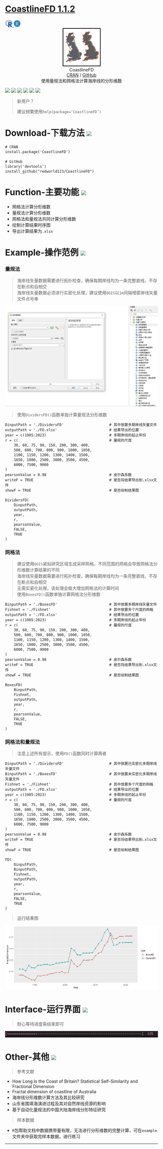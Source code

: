 # [CoastlineFD 1.1.2](README.md)

<a href="https://www.r-project.org/" target="_blank">
    <img width="24" height="24"  src="./img/Rlogo.png"/>
</a>
<a href="https://posit.co/download/rstudio-desktop/" target="_blank">
    <img width="24" height="24"  src="./img/RStudio.png"/>
</a>

<div align="center">
    <img width="125" height="125" src="./img/CoastlineFD.png" alt="legado"/>
<br>
CoastlineFD
<br>
<a href="https://mirrors.tuna.tsinghua.edu.cn/CRAN/web/packages/CoastlineFD/index.html" target="_blank">CRAN</a> / <a href="https://github.com/redworld123/CoastlineFD" target="_blank">GitHub</a>
<br>
使用量规法和网格法计算海岸线的分形维数
</div>

[![](https://img.shields.io/badge/-Contents:-696969.svg)](#contents)
[![](https://img.shields.io/badge/-Download-F5F5G5.svg)](#Download-下载方法-)
[![](https://img.shields.io/badge/-Function-F5F5F5.svg)](#Function-主要功能-)
[![](https://img.shields.io/badge/-Example-F565F5.svg)](#Example-操作范例-)
[![](https://img.shields.io/badge/-Interface-F5F5F5.svg)](#Interface-运行界面-)
[![](https://img.shields.io/badge/-Other-A5F5F5.svg)](#Other-其他-)

> 新用户？  
>
> 建议频繁使用`help(package=‘CoastlineFD’)`  

# Download-下载方法 [![](https://img.shields.io/badge/-Downlaod-F5F5G5.svg)](#Downlaod-下载方法-)

```
# CRAN
install.package('CoastlineFD')

# GitHub
library('devtools')
install_github("redworld123/CoastlineFD")
```

# Function-主要功能 [![](https://img.shields.io/badge/-Function-F5F5F5.svg)](#Function-主要功能-)

- 网格法计算分形维数
- 量规法计算分形维数
- 网格法和量规法共同计算分形维数
- 绘制计算结果时序图
- 导出计算结果为`.xlsx`

# Example-操作范例 [![](https://img.shields.io/badge/-Example-F565F5.svg)](#Example-操作范例-)

### 量规法

> 海岸线矢量数据需要进行拓扑检查，确保每期岸线均为一条完整直线，不存在断点和自相交  
> 海岸线矢量数据必须进行实密化处理，建议使用`QGIS`以`1m`间隔增密岸线矢量文件点号串  

<div align="center">
    <img src="./img/QGIS1.png"/>
</div>

> 使用`DividersFD()`函数单独计算量规法分形维数  

```
DinputPath = './DividersFD'                     # 其中放置多期岸线矢量文件
outputPath = './FD.xlsx'                        # 结果导出的位置
year = c(1985:2023)                             # 多期岸线的起止年份
r = c(                                          # 量规的尺度
    30, 60, 75, 90, 150, 200, 300, 400,
    500, 600, 700, 800, 900, 1000, 1050,
    1100, 1150, 1200, 1300, 1400, 1500,
    1650, 1800, 2500, 3000, 3500, 4500,
    6000, 7500, 9000
)
pearsonValue = 0.98                             # 皮尔森系数
writeF = TRUE                                   # 是否将结果导出到.xlsx文件
showF = TRUE                                    # 是否绘制结果图

DividersFD(
    DinputPath,
    outputPath,
    year,
    r,
    pearsonValue,
    FALSE,
    TRUE
)
```

### 网格法

> 建议使用`QGIS`紧贴研究区域生成采样网格，不同范围的网格会导致网格法分形维数计算结果的不同  
> 海岸线矢量数据需要进行拓扑检查，确保每期岸线均为一条完整直线，不存在断点和自相交  
> 无需实密化处理，该处理会极大增加网格法的计算时间  
> 使用`BoxesFD()`函数单独计算网格法分形维数  

```
BinputPath = './BoxesFD'                        # 其中放置多期岸线矢量文件
Fishnet = './Fishnet'                           # 其中放置多个尺度的网格
outputPath = './FD.xlsx'                        # 结果导出的位置
year = c(1985:2023)                             # 多期岸线的起止年份
r = c(                                          # 量规的尺度
    30, 60, 75, 90, 150, 200, 300, 400,
    500, 600, 700, 800, 900, 1000, 1050,
    1100, 1150, 1200, 1300, 1400, 1500,
    1650, 1800, 2500, 3000, 3500, 4500,
    6000, 7500, 9000
)
pearsonValue = 0.98                             # 皮尔森系数
writeF = TRUE                                   # 是否将结果导出到.xlsx文件
showF = TRUE                                    # 是否绘制结果图

BoxesFD(
    BinputPath,
    Fishnet,
    outputPath,
    year,
    r,
    pearsonValue,
    FALSE,
    TRUE
)
```

### 网格法和量规法

> 注意上述所有提示，使用`FD()`函数同时计算两者  

```
DinputPath = './DividersFD'                     # 其中放置已实密化多期岸线矢量文件
BinputPath = './BoxesFD'                        # 其中放置未实密化多期岸线矢量文件
Fishnet = './Fishnet'                           # 其中放置多个尺度的网格
outputPath = './FD.xlsx'                        # 结果导出的位置
year = c(1985:2023)                             # 多期岸线的起止年份
r = c(                                          # 量规的尺度
    30, 60, 75, 90, 150, 200, 300, 400,
    500, 600, 700, 800, 900, 1000, 1050,
    1100, 1150, 1200, 1300, 1400, 1500,
    1650, 1800, 2500, 3000, 3500, 4500,
    6000, 7500, 9000
)
pearsonValue = 0.98                             # 皮尔森系数
writeF = TRUE                                   # 是否将结果导出到.xlsx文件
showF = TRUE                                    # 是否绘制结果图

FD(
    DinputPath,
    BinputPath,
    Fishnet,
    outputPath,
    year,
    r,
    pearsonValue,
    FALSE,
    TRUE
)
```

> 运行结果图  

<div align="center">
    <img src="./img/Rplot.png"/>
</div>

# Interface-运行界面 [![](https://img.shields.io/badge/-Interface-F5F5F5.svg)](#Interface-运行界面-)

> 耐心等待进度条结束即可  

<div align="center">
    <img src="./img/res.png"/>
</div>

# Other-其他 [![](https://img.shields.io/badge/-Other-A5F5F5.svg)](#Other-其他-)

> 参考文献  

- How Long Is the Coast of Britain? Statistical Self-Similarity and Fractional Dimension
- Fractal dimension of coastline of Australia
- 海岸线分形维数计算方法及其比较研究
- 山东省围填海演进过程及其对自然岸线资源的影响
- 基于自动化量规法的中国大陆海岸线分形特征研究

> 样本数据

- `R`包帮助文档中数据携带量有限，无法进行分形维数的完整计算，可在`example`文件夹中获取完样本数据，进行练习  

***
